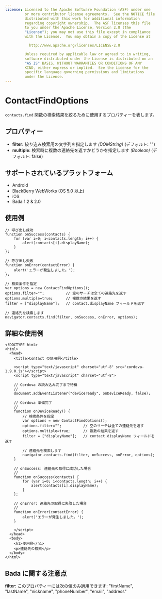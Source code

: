 ```yaml
---
license: Licensed to the Apache Software Foundation (ASF) under one
         or more contributor license agreements.  See the NOTICE file
         distributed with this work for additional information
         regarding copyright ownership.  The ASF licenses this file
         to you under the Apache License, Version 2.0 (the
         "License"); you may not use this file except in compliance
         with the License.  You may obtain a copy of the License at

           http://www.apache.org/licenses/LICENSE-2.0

         Unless required by applicable law or agreed to in writing,
         software distributed under the License is distributed on an
         "AS IS" BASIS, WITHOUT WARRANTIES OR CONDITIONS OF ANY
         KIND, either express or implied.  See the License for the
         specific language governing permissions and limitations
         under the License.
---
```


ContactFindOptions
==================

`contacts.find` 関数の検索結果を絞るために使用するプロパティーを表します。

プロパティー
----------

- __filter:__ 絞り込み検索用の文字列を指定します _(DOMString)_ (デフォルト: "")
- __multiple:__ 検索時に複数の連絡先を返すかどうかを指定します _(Boolean)_ (デフォルト: false)


サポートされているプラットフォーム
-------------------

- Android
- BlackBerry WebWorks (OS 5.0 以上)
- iOS
- Bada 1.2 & 2.0

使用例
-------------

    // 呼び出し成功
    function onSuccess(contacts) {
        for (var i=0; i<contacts.length; i++) {
            alert(contacts[i].displayName);
        }
    };

    // 呼び出し失敗
    function onError(contactError) {
        alert('エラーが発生しました。');
    };

    // 検索条件を指定
    var options = new ContactFindOptions();
    options.filter="";          // 空のサーチは全ての連絡先を返す
    options.multiple=true;      // 複数の結果を返す
    filter = ["displayName"];   // contact.displayName フィールドを返す

    // 連絡先を検索します
    navigator.contacts.find(filter, onSuccess, onError, options);

詳細な使用例
------------

    <!DOCTYPE html>
    <html>
      <head>
        <title>Contact の使用例</title>

        <script type="text/javascript" charset="utf-8" src="cordova-1.9.0.js"></script>
        <script type="text/javascript" charset="utf-8">

        // Cordova の読み込み完了まで待機
        //
        document.addEventListener("deviceready", onDeviceReady, false);

        // Cordova 準備完了
        //
        function onDeviceReady() {
            // 検索条件を指定
            var options = new ContactFindOptions();
            options.filter="";          // 空のサーチは全ての連絡先を返す
            options.multiple=true;      // 複数の結果を返す
            filter = ["displayName"];   // contact.displayName フィールドを返す

            // 連絡先を検索します
            navigator.contacts.find(filter, onSuccess, onError, options);
        }

        // onSuccess: 連絡先の取得に成功した場合
        //
        function onSuccess(contacts) {
            for (var i=0; i<contacts.length; i++) {
                alert(contacts[i].displayName);
            }
        };

        // onError: 連絡先の取得に失敗した場合
        //
        function onError(contactError) {
            alert('エラーが発生しました。');
        }

        </script>
      </head>
      <body>
        <h1>使用例</h1>
        <p>連絡先の検索</p>
      </body>
    </html>

Bada に関する注意点
-----------
__filter:__ このプロパティーには次の値のみ適用できます: "firstName", "lastName", "nickname", "phoneNumber", "email", "address"
